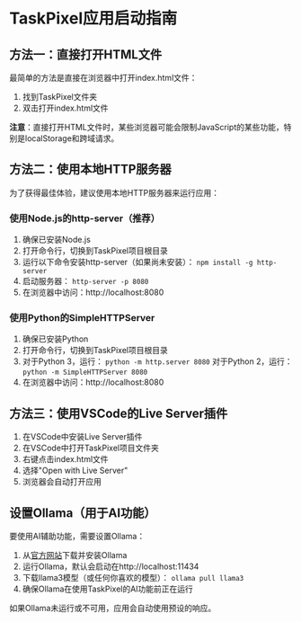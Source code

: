 # TaskPixel应用启动指南

## 方法一：直接打开HTML文件

最简单的方法是直接在浏览器中打开index.html文件：

1. 找到TaskPixel文件夹
2. 双击打开index.html文件

**注意**：直接打开HTML文件时，某些浏览器可能会限制JavaScript的某些功能，特别是localStorage和跨域请求。

## 方法二：使用本地HTTP服务器

为了获得最佳体验，建议使用本地HTTP服务器来运行应用：

### 使用Node.js的http-server（推荐）

1. 确保已安装Node.js
2. 打开命令行，切换到TaskPixel项目根目录
3. 运行以下命令安装http-server（如果尚未安装）：
   `
   npm install -g http-server
   `
4. 启动服务器：
   `
   http-server -p 8080
   `
5. 在浏览器中访问：http://localhost:8080

### 使用Python的SimpleHTTPServer

1. 确保已安装Python
2. 打开命令行，切换到TaskPixel项目根目录
3. 对于Python 3，运行：
   `
   python -m http.server 8080
   `
   对于Python 2，运行：
   `
   python -m SimpleHTTPServer 8080
   `
4. 在浏览器中访问：http://localhost:8080

## 方法三：使用VSCode的Live Server插件

1. 在VSCode中安装Live Server插件
2. 在VSCode中打开TaskPixel项目文件夹
3. 右键点击index.html文件
4. 选择"Open with Live Server"
5. 浏览器会自动打开应用

## 设置Ollama（用于AI功能）

要使用AI辅助功能，需要设置Ollama：

1. 从[官方网站](https://ollama.com/)下载并安装Ollama
2. 运行Ollama，默认会启动在http://localhost:11434
3. 下载llama3模型（或任何你喜欢的模型）：
   `
   ollama pull llama3
   `
4. 确保Ollama在使用TaskPixel的AI功能前正在运行

如果Ollama未运行或不可用，应用会自动使用预设的响应。
